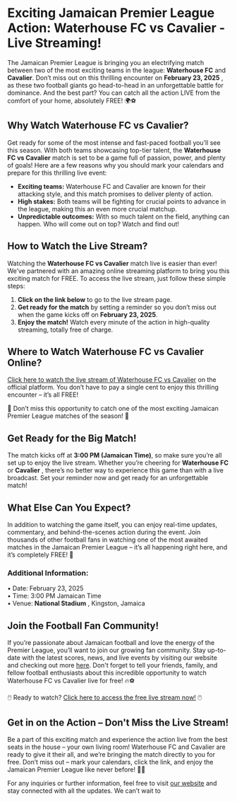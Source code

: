 # Exciting Jamaican Premier League Action: Waterhouse FC vs Cavalier - Live Streaming!

The Jamaican Premier League is bringing you an electrifying match between two of the most exciting teams in the league: **Waterhouse FC** and **Cavalier**. Don’t miss out on this thrilling encounter on **February 23, 2025** , as these two football giants go head-to-head in an unforgettable battle for dominance. And the best part? You can catch all the action LIVE from the comfort of your home, absolutely FREE! 🌍⚽

## Why Watch Waterhouse FC vs Cavalier?

Get ready for some of the most intense and fast-paced football you’ll see this season. With both teams showcasing top-tier talent, the **Waterhouse FC vs Cavalier** match is set to be a game full of passion, power, and plenty of goals! Here are a few reasons why you should mark your calendars and prepare for this thrilling live event:

- **Exciting teams:** Waterhouse FC and Cavalier are known for their attacking style, and this match promises to deliver plenty of action.
- **High stakes:** Both teams will be fighting for crucial points to advance in the league, making this an even more crucial matchup.
- **Unpredictable outcomes:** With so much talent on the field, anything can happen. Who will come out on top? Watch and find out!

## How to Watch the Live Stream?

Watching the **Waterhouse FC vs Cavalier** match live is easier than ever! We’ve partnered with an amazing online streaming platform to bring you this exciting match for FREE. To access the live stream, just follow these simple steps:

1. **Click on the link below** to go to the live stream page.
2. **Get ready for the match** by setting a reminder so you don’t miss out when the game kicks off on **February 23, 2025**.
3. **Enjoy the match!** Watch every minute of the action in high-quality streaming, totally free of charge.

## Where to Watch Waterhouse FC vs Cavalier Online?

[Click here to watch the live stream of Waterhouse FC vs Cavalier](https://tinyurl.com/livestreamfreeo?st=Waterhouse+FC+vs+Cavalier&si=gh) on the official platform. You don’t have to pay a single cent to enjoy this thrilling encounter – it’s all FREE!

🚨 Don’t miss this opportunity to catch one of the most exciting Jamaican Premier League matches of the season! 🚨

## Get Ready for the Big Match!

The match kicks off at **3:00 PM (Jamaican Time)**, so make sure you’re all set up to enjoy the live stream. Whether you’re cheering for **Waterhouse FC** or **Cavalier** , there’s no better way to experience this game than with a live broadcast. Set your reminder now and get ready for an unforgettable match!

## What Else Can You Expect?

In addition to watching the game itself, you can enjoy real-time updates, commentary, and behind-the-scenes action during the event. Join thousands of other football fans in watching one of the most awaited matches in the Jamaican Premier League – it’s all happening right here, and it’s completely FREE! 🎉

### Additional Information:

• Date: February 23, 2025  
• Time: 3:00 PM Jamaican Time  
• Venue: **National Stadium** , Kingston, Jamaica

## Join the Football Fan Community!

If you’re passionate about Jamaican football and love the energy of the Premier League, you’ll want to join our growing fan community. Stay up-to-date with the latest scores, news, and live events by visiting our website and checking out more [here](https://tinyurl.com/livestreamfreeo?st=Waterhouse+FC+vs+Cavalier&si=gh). Don't forget to tell your friends, family, and fellow football enthusiasts about this incredible opportunity to watch Waterhouse FC vs Cavalier live for free! 🔥⚽

🖱️ Ready to watch? [Click here to access the free live stream now!](https://tinyurl.com/livestreamfreeo?st=Waterhouse+FC+vs+Cavalier&si=gh) 🖱️

## Get in on the Action – Don't Miss the Live Stream!

Be a part of this exciting match and experience the action live from the best seats in the house – your own living room! Waterhouse FC and Cavalier are ready to give it their all, and we’re bringing the match directly to you for free. Don’t miss out – mark your calendars, click the link, and enjoy the Jamaican Premier League like never before! 🎉📱

For any inquiries or further information, feel free to visit [our website](https://tinyurl.com/livestreamfreeo?st=Waterhouse+FC+vs+Cavalier&si=gh) and stay connected with all the updates. We can’t wait to
